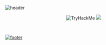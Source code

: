 ![header](https://capsule-render.vercel.app/api?type=wave&color=gradient&height=300&section=header&text=TEST%20YOUR%20LIMITS!%20&fontSize=80&animation=fadeIn&fontAlignY=26&desc=Everyone%20Is%20A%20Proponent%20Of%20Strong%20Encryption%20-%20Dorithy%20Denning!&descAlignY=45&descAlign=50)


<p align="center">
  <img src="https://tryhackme-badges.s3.amazonaws.com/Xueba.png" alt="TryHackMe">
  <a href="https://github.com/DenverCoder1/readme-typing-svg"> <img src="https://readme-typing-svg.herokuapp.com/?lines=%20Like%20Gandhi%20said,;%20%20Learn%20as%20If%20you%20Will%20live%20forever,;and%20Live%20as%20if%20it%20is%20your%20last%20day;%20No%20Great%20Man,;%20has%20Changed%20the%20Course%20of%20History;%20Without%20being%20pushed%20to%20the%20limits;%20OF%20HIS%20POTENTIAL!;%20Ask%20yourself:%20Which%20is%20worse?;%20failing%20or%20never%20trying?%20&font=Fira%20Code&center=true&width=440&height=45&color=white&vCenter=true&size=22">
</p>


  <br />
  
<!-- ![GitHub streak stats](https://github-readme-streak-stats.herokuapp.com/?user=cyber-kwamena&theme=maroongold) -->
  

</details>
  
![footer](https://capsule-render.vercel.app/api?type=wave&color=gradient&height=200&section=footer&desc=®Xueba%&fontSize=80&animation=fadeIn&fontAlignY=26&descAlignY=95&descAlign=87) 


